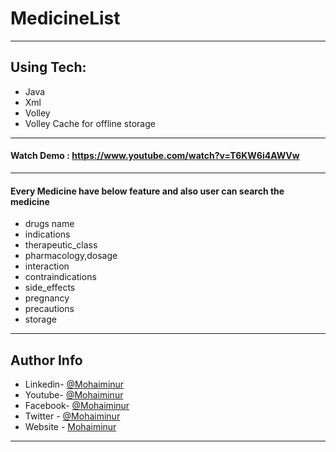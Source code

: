 # MedicineList
---
## Using Tech:

* Java
* Xml
* Volley
* Volley Cache for offline storage



---
#### Watch Demo : https://www.youtube.com/watch?v=T6KW6i4AWVw
---
#### Every Medicine have below feature and also user can search the medicine

* drugs name
* indications
* therapeutic_class
* pharmacology,dosage
* interaction
* contraindications
* side_effects
* pregnancy
* precautions
* storage


---


## Author Info
- Linkedin- [@Mohaiminur](https://www.linkedin.com/in/mohaiminur/)
- Youtube- [@Mohaiminur](https://www.youtube.com/channel/UC5MlwVt5vXtpHvgDHxbgqmw)
- Facebook- [@Mohaiminur](https://www.facebook.com/sifatt404)
- Twitter - [@Mohaiminur](https://twitter.com/sifat404)
- Website - [Mohaiminur](https://mohai.me)

---
